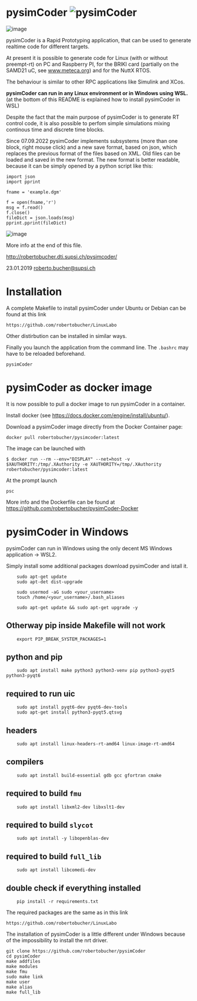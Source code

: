 # pysimCoder ![pysimCoder](https://github.com/user-attachments/assets/11b48b40-5c70-4f6d-af4e-facab24c5563)

![image](https://github.com/user-attachments/assets/f72914c9-0979-4b80-89d5-070eb1e56c60)

pysimCoder is a Rapid Prototyping application, that can be used to generate realtime code for different targets.

At present it is possible to generate code for Linux (with or without preempt-rt) on PC and Raspberry PI, for the BRIKI card (partially on the SAMD21 uC, see www.meteca.org) and for the NuttX RTOS.

The behaviour is similar to other RPC applications like Simulink and XCos.

**pysimCoder can run in any Linux environment or in Windows using WSL.** (at the bottom of this README is explained how to install pysimCoder in WSL)

Despite the fact that the main purpose of pysimCoder is to generate RT control code, it is also possible to perfom simple simulations mixing continous time and discrete time blocks.

Since 07.09.2022 pysimCoder implements subsystems (more than one block, right mouse click) and a new save format, based on json, which replaces the previous format of the files based on XML. Old files can be loaded and saved in the new format. The new format is better readable, because it can be simply opened by a python script like this:

```
import json
import pprint

fname = 'example.dgm'

f = open(fname,'r')
msg = f.read()
f.close()
fileDict = json.loads(msg)
pprint.pprint(fileDict)
```
![image](https://github.com/user-attachments/assets/e1c292ff-5377-45ca-8cb5-c65f5b3968ba)


More info at the end of this file.

http://robertobucher.dti.supsi.ch/pysimcoder/

23.01.2019 roberto.bucher@supsi.ch

# Installation

A complete Makefile to install pysimCoder under Ubuntu or Debian can be found at this link

```
https://github.com/robertobucher/LinuxLabo
```

Other distirbution can be installed in similar ways.

Finally you launch the application from the command line.
The `.bashrc` may have to be reloaded beforehand.

```
pysimCoder
```

# pysimCoder as docker image

It is now possible to pull a docker image to run pysimCoder in a container.

Install docker (see https://docs.docker.com/engine/install/ubuntu/).

Download a pysimCoder image directly from the Docker Container page:

```
docker pull robertobucher/pysimcoder:latest
```

The image can be launched with
```
$ docker run --rm --env="DISPLAY" --net=host -v $XAUTHORITY:/tmp/.XAuthority -e XAUTHORITY=/tmp/.XAuthority robertobucher/pysimcoder:latest
```
At the prompt launch
```
psc
```

More info and the Dockerfile can be found at https://github.com/robertobucher/pysimCoder-Docker

# pysimCoder in Windows

pysimCoder can run in Windows using the only decent MS Windows application -> WSL2.

Simply install some additional packages download pysimCoder and istall it.

```
    sudo apt-get update
    sudo apt-det dist-upgrade

    sudo usermod -aG sudo <your_username>
    touch /home/<your_username>/.bash_aliases

    sudo apt-get update && sudo apt-get upgrade -y
```

## Otherway pip inside Makefile will not work
```
    export PIP_BREAK_SYSTEM_PACKAGES=1

```
## python and pip
```
    sudo apt install make python3 python3-venv pip python3-pyqt5 python3-pyqt6
```

## required to run uic
```
    sudo apt install pyqt6-dev pyqt6-dev-tools 
    sudo apt-get install python3-pyqt5.qtsvg
```

## headers
```
    sudo apt install linux-headers-rt-amd64 linux-image-rt-amd64
```

## compilers
```
    sudo apt install build-essential gdb gcc gfortran cmake
```

## required to build `fmu`
```
    sudo apt install libxml2-dev libxslt1-dev
```

## required to build `slycot`
```
    sudo apt install -y libopenblas-dev
```

## required to build `full_lib`
```
    sudo apt install libcomedi-dev 
```

## double check if everything installed
```
    pip install -r requirements.txt
```

The required packages are the same as in this link

```
https://github.com/robertobucher/LinuxLabo
```

The installation of pysimCoder is a little different under Windows because of the impossibility to install the nrt driver.

```
git clone https://github.com/robertobucher/pysimCoder
cd pysimCoder
make addfiles
make modules
make fmu
sudo make link
make user
make alias
make full_lib
```






